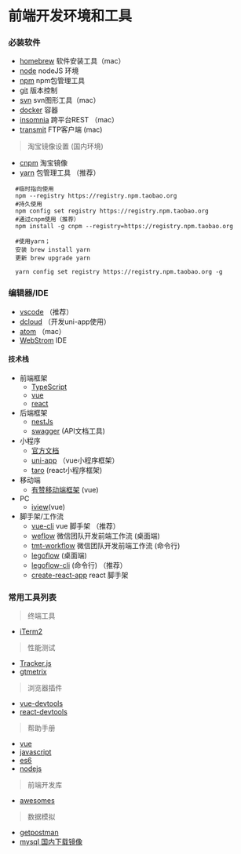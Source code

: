 #  前端开发环境和工具

### 必装软件

- [homebrew](https://brew.sh/)  软件安装工具（mac）
- [node](https://nodejs.org/zh-cn/) nodeJS 环境
- [npm](https://nodejs.org/zh-cn/)  npm包管理工具
- [git](https://git-scm.com/) 版本控制
- [svn](https://www.smartsvn.com/)  svn图形工具（mac）
- [docker](https://www.docker.com/) 容器
- [insomnia](https://insomnia.rest/download/#mac)  跨平台REST （mac）
- [transmit](https://transmit.en.softonic.com/mac?ex=CAT-801.2)  FTP客户端 (mac)
 
> 淘宝镜像设置 (国内环境)

- [cnpm](https://npm.taobao.org/) 淘宝镜像
- [yarn](https://yarn.bootcss.com/) 包管理工具 （推荐）

```
  #临时指向使用
  npm --registry https://registry.npm.taobao.org
  #持久使用
  npm config set registry https://registry.npm.taobao.org
  #通过cnpm使用（推荐）
  npm install -g cnpm --registry=https://registry.npm.taobao.org

  #使用yarn；
  安装 brew install yarn
  更新 brew upgrade yarn

  yarn config set registry https://registry.npm.taobao.org -g

```
### 编辑器/IDE

- [vscode](https://code.visualstudio.com/) （推荐）  
- [dcloud](https://www.dcloud.io/)  （开发uni-app使用）
- [atom](https://atom.io/) （mac）
- [WebStrom](https://www.jetbrains.com/webstorm/)  IDE

#### 技术栈

- 前端框架
  - [TypeScript](https://www.tslang.cn/)
  - [vue](https://vuefe.cn/) 
  - [react](https://react.docschina.org/)
- 后端框架
  - [nestJs](https://exlley.gitbooks.io/nest-js/content/)
  - [swagger](https://swagger.io/) (API文档工具)
- 小程序
  - [官方文档](https://developers.weixin.qq.com/miniprogram/dev/framework/) 
  - [uni-app](https://uniapp.dcloud.io/) （vue小程序框架）
  - [taro](https://taro.aotu.io/) (react小程序框架)
- 移动端
  - [有赞移动端框架](https://youzan.github.io/vant/#/zh-CN/style)  (vue)
- PC
  - [iview](https://www.iviewui.com/)(vue) 
- 脚手架/工作流
  - [vue-cli](https://cli.vuejs.org/) vue 脚手架 （推荐）
  - [weflow](https://weflow.io/) 微信团队开发前端工作流 (桌面端)
  - [tmt-workflow](https://github.com/Tencent/tmt-workflow) 微信团队开发前端工作流 (命令行)
  - [legoflow](https://legoflow.com)   (桌面端)
  - [legoflow-cli](https://github.com/legoflow/legoflow-cli)   (命令行) （推荐）
  - [create-react-app](https://github.com/facebook/create-react-app) react 脚手架

### 常用工具列表
> 终端工具
- [iTerm2](https://www.iterm2.com/) 
> 性能测试
- [Tracker.js](https://ucren.com/tracker/docs/#quickstart)
- [gtmetrix](https://gtmetrix.com/ )
> 浏览器插件
- [vue-devtools](https://github.com/vuejs/vue-devtools)  
- [react-devtools](https://github.com/facebook/react-devtools/)
> 帮助手册
- [vue](https://vuefe.cn/)
- [javascript](http://javascript.ruanyifeng.com/)  
- [es6](http://es6.ruanyifeng.com/)  
- [nodejs](http://nodejs.cn/)  
> 前端开发库
- [awesomes](https://www.awesomes.cn/)  
> 数据模拟
- [getpostman](https://www.getpostman.com/)  
- [mysql 国内下载镜像](http://mirrors.sohu.com/mysql/) 

